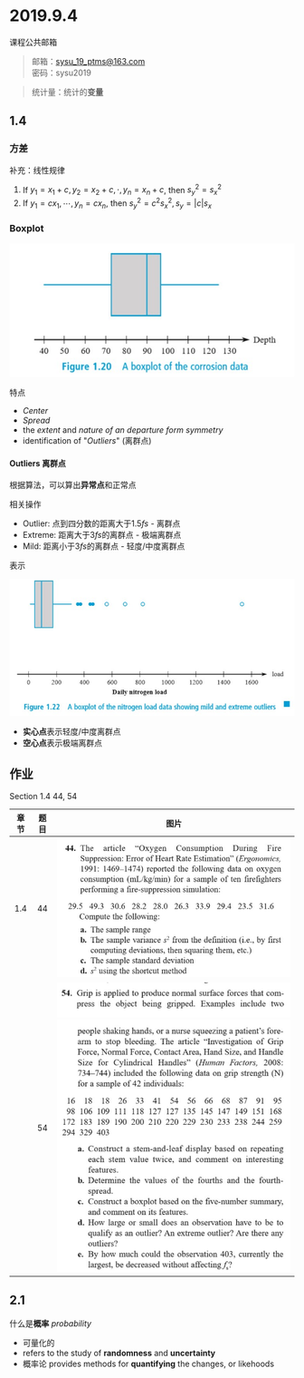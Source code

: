 # 2019.9.4

课程公共邮箱

> 邮箱：sysu_19_ptms@163.com  
> 密码：sysu2019

> 统计量：统计的**变量**

[\\]: # (我国数学传承自苏联，普遍描述概念，再告诉你怎么做；西方是先告诉你怎么做，在告诉你为什么)

## 1.4

### 方差

补充：线性规律

1. If $y_1 = x_1 +c, y_2 = x_2 + c, \cdot, y_n = x_n + c$, then $s_y^2 = s_x^2$
2. If $y_1 = cx_1, \cdots, y_n = cx_n$, then $s_y^2 = c^2s_x^2, s_y = \left| c \right|s_x$

### Boxplot

![boxplot](./boxplot.jpg)

特点

- *Center*
- *Spread*
- the *extent* and *nature of an departure form symmetry*
- identification of "*Outliers*" (离群点)

#### Outliers 离群点

根据算法，可以算出**异常点**和正常点

相关操作

- Outlier: 点到四分数的距离大于1.5*fs* - 离群点
- Extreme: 距离大于3*fs*的离群点 - 极端离群点
- Mild: 距离小于3*fs*的离群点 - 轻度/中度离群点

表示

![Outlier](./outlier.jpg)

- **实心点**表示轻度/中度离群点
- **空心点**表示极端离群点

## 作业

Section 1.4 44, 54

|章节|题目|图片|
|:-:|:-:|:-:|
|1.4|44|![1.4-44](./1.4-44.jpg)|
||54|![1.4-54](./1.4-54_01.jpg)<br />![1.4-54](./1.4-54_02.jpg)|

## 2.1

什么是**概率** *probability*

- 可量化的
- refers to the study of **randomness** and **uncertainty**
- 概率论 provides methods for **quantifying** the changes, or likehoods
